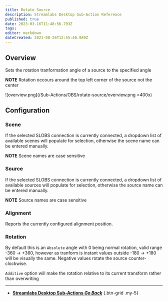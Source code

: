 ```yaml
---
title: Rotate Source
description: Streamlabs Desktop Sub-Action Reference
published: true
date: 2023-03-16T11:48:56.793Z
tags: 
editor: markdown
dateCreated: 2021-08-26T12:55:40.989Z
---
```


## Overview
Sets the rotation tranformation angle of a source to the specified angle

**NOTE** Rotation occours around the top left corner of the source not the center

![overview.png](/Sub-Actions/OBS/rotate-source/overview.png =400x)

## Configuration
### Scene
If the selected SLOBS connection is currently connected, a dropdown list of available scenes will populate for selection, otherwise the scene name can be entered manually.

**NOTE** Scene names are case sensitive 

### Source
If the selected SLOBS connection is currently connected, a dropdown list of available sources will populate for selection, otherwise the source name can be entered manually.

**NOTE** Source names are case sensitive

### Alignment
Reports the currently configured alignment position.

### Rotation
By default this is an `Absolute` angle with 0 being normal rotation, valid range -360 -> +360, however as tranform is instant values outside -180 -> +180 will be visually the same. Negative values rotate the source counter-clockwise.

`Additive` option will make the rotation relative to its current transform rather than overwriting

---

- [<i class="mdi mdi-chevron-left"></i> **Streamlabs Desktop Sub-Actions *Go Back***](/Sub-Actions/Streamlabs-Desktop)
{.btn-grid .my-5}